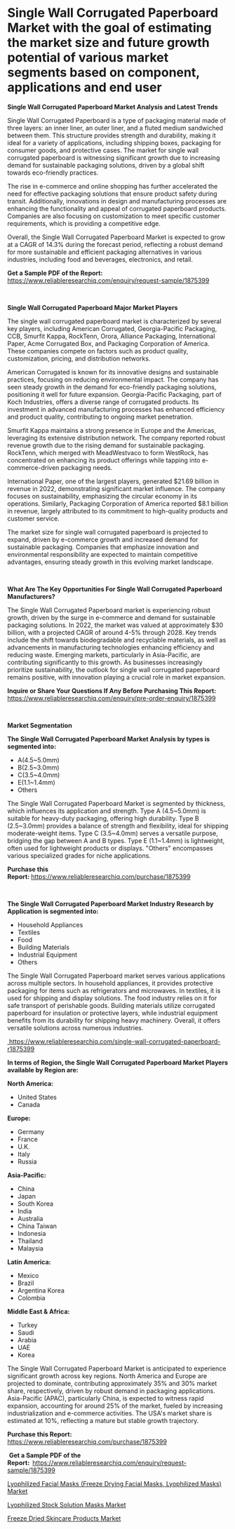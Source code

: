 <p><h1>Single Wall Corrugated Paperboard Market with the goal of estimating the market size and future growth potential of various market segments based on component, applications and end user</h1></p><p><strong>Single Wall Corrugated Paperboard Market Analysis and Latest Trends</strong></p>
<p><p>Single Wall Corrugated Paperboard is a type of packaging material made of three layers: an inner liner, an outer liner, and a fluted medium sandwiched between them. This structure provides strength and durability, making it ideal for a variety of applications, including shipping boxes, packaging for consumer goods, and protective cases. The market for single wall corrugated paperboard is witnessing significant growth due to increasing demand for sustainable packaging solutions, driven by a global shift towards eco-friendly practices. </p><p>The rise in e-commerce and online shopping has further accelerated the need for effective packaging solutions that ensure product safety during transit. Additionally, innovations in design and manufacturing processes are enhancing the functionality and appeal of corrugated paperboard products. Companies are also focusing on customization to meet specific customer requirements, which is providing a competitive edge. </p><p>Overall, the Single Wall Corrugated Paperboard Market is expected to grow at a CAGR of 14.3% during the forecast period, reflecting a robust demand for more sustainable and efficient packaging alternatives in various industries, including food and beverages, electronics, and retail.</p></p>
<p><strong>Get a Sample PDF of the Report:&nbsp;</strong> <a href="https://www.reliableresearchiq.com/enquiry/request-sample/1875399?utm_campaign=1129&utm_medium=2&utm_source=Github&utm_content=ia&utm_term=10022025&utm_id=single-wall-corrugated-paperboard">https://www.reliableresearchiq.com/enquiry/request-sample/1875399</a></p>
<p>&nbsp;</p>
<p><strong>Single Wall Corrugated Paperboard Major Market Players</strong></p>
<p><p>The single wall corrugated paperboard market is characterized by several key players, including American Corrugated, Georgia-Pacific Packaging, CCB, Smurfit Kappa, RockTenn, Orora, Alliance Packaging, International Paper, Acme Corrugated Box, and Packaging Corporation of America. These companies compete on factors such as product quality, customization, pricing, and distribution networks.</p><p>American Corrugated is known for its innovative designs and sustainable practices, focusing on reducing environmental impact. The company has seen steady growth in the demand for eco-friendly packaging solutions, positioning it well for future expansion. Georgia-Pacific Packaging, part of Koch Industries, offers a diverse range of corrugated products. Its investment in advanced manufacturing processes has enhanced efficiency and product quality, contributing to ongoing market penetration.</p><p>Smurfit Kappa maintains a strong presence in Europe and the Americas, leveraging its extensive distribution network. The company reported robust revenue growth due to the rising demand for sustainable packaging. RockTenn, which merged with MeadWestvaco to form WestRock, has concentrated on enhancing its product offerings while tapping into e-commerce-driven packaging needs.</p><p>International Paper, one of the largest players, generated $21.69 billion in revenue in 2022, demonstrating significant market influence. The company focuses on sustainability, emphasizing the circular economy in its operations. Similarly, Packaging Corporation of America reported $8.1 billion in revenue, largely attributed to its commitment to high-quality products and customer service.</p><p>The market size for single wall corrugated paperboard is projected to expand, driven by e-commerce growth and increased demand for sustainable packaging. Companies that emphasize innovation and environmental responsibility are expected to maintain competitive advantages, ensuring steady growth in this evolving market landscape.</p></p>
<p>&nbsp;</p>
<p><strong>What Are The Key Opportunities For Single Wall Corrugated Paperboard Manufacturers?</strong></p>
<p><p>The Single Wall Corrugated Paperboard market is experiencing robust growth, driven by the surge in e-commerce and demand for sustainable packaging solutions. In 2022, the market was valued at approximately $30 billion, with a projected CAGR of around 4-5% through 2028. Key trends include the shift towards biodegradable and recyclable materials, as well as advancements in manufacturing technologies enhancing efficiency and reducing waste. Emerging markets, particularly in Asia-Pacific, are contributing significantly to this growth. As businesses increasingly prioritize sustainability, the outlook for single wall corrugated paperboard remains positive, with innovation playing a crucial role in market expansion.</p></p>
<p><strong>Inquire or Share Your Questions If Any Before Purchasing This Report:</strong> <a href="https://www.reliableresearchiq.com/enquiry/pre-order-enquiry/1875399?utm_campaign=1129&utm_medium=2&utm_source=Github&utm_content=ia&utm_term=10022025&utm_id=single-wall-corrugated-paperboard">https://www.reliableresearchiq.com/enquiry/pre-order-enquiry/1875399</a></p>
<p>&nbsp;</p>
<p><strong>Market Segmentation</strong></p>
<p><strong>The Single Wall Corrugated Paperboard Market Analysis by types is segmented into:</strong></p>
<p><ul><li>A(4.5~5.0mm)</li><li>B(2.5~3.0mm)</li><li>C(3.5~4.0mm)</li><li>E(1.1~1.4mm)</li><li>Others</li></ul></p>
<p><p>The Single Wall Corrugated Paperboard Market is segmented by thickness, which influences its application and strength. Type A (4.5~5.0mm) is suitable for heavy-duty packaging, offering high durability. Type B (2.5~3.0mm) provides a balance of strength and flexibility, ideal for shipping moderate-weight items. Type C (3.5~4.0mm) serves a versatile purpose, bridging the gap between A and B types. Type E (1.1~1.4mm) is lightweight, often used for lightweight products or displays. "Others" encompasses various specialized grades for niche applications.</p></p>
<p><strong>Purchase this Report:&nbsp;</strong><a href="https://www.reliableresearchiq.com/purchase/1875399?utm_campaign=1129&utm_medium=2&utm_source=Github&utm_content=ia&utm_term=10022025&utm_id=single-wall-corrugated-paperboard">https://www.reliableresearchiq.com/purchase/1875399</a></p>
<p>&nbsp;</p>
<p><strong>The Single Wall Corrugated Paperboard Market Industry Research by Application is segmented into:</strong></p>
<p><ul><li>Household Appliances</li><li>Textiles</li><li>Food</li><li>Building Materials</li><li>Industrial Equipment</li><li>Others</li></ul></p>
<p><p>The Single Wall Corrugated Paperboard market serves various applications across multiple sectors. In household appliances, it provides protective packaging for items such as refrigerators and microwaves. In textiles, it is used for shipping and display solutions. The food industry relies on it for safe transport of perishable goods. Building materials utilize corrugated paperboard for insulation or protective layers, while industrial equipment benefits from its durability for shipping heavy machinery. Overall, it offers versatile solutions across numerous industries.</p></p>
<p><a href="https://www.reliableresearchiq.com/single-wall-corrugated-paperboard-r1875399?utm_campaign=1129&utm_medium=2&utm_source=Github&utm_content=ia&utm_term=10022025&utm_id=single-wall-corrugated-paperboard">&nbsp;https://www.reliableresearchiq.com/single-wall-corrugated-paperboard-r1875399</a></p>
<p><strong>In terms of Region, the Single Wall Corrugated Paperboard Market Players available by Region are:</strong></p>
<p>
    <p> <strong> North America: </strong>
        <ul>
            <li>United States</li>
            <li>Canada</li>
        </ul>
        </p> 
    <p> <strong> Europe: </strong>
        <ul>
            <li>Germany</li>
            <li>France</li>
            <li>U.K.</li>
            <li>Italy</li>
            <li>Russia</li>
        </ul>
        </p> 
    <p> <strong> Asia-Pacific: </strong>
        <ul>
            <li>China</li>
            <li>Japan</li>
            <li>South Korea</li>
            <li>India</li>
            <li>Australia</li>
            <li>China Taiwan</li>
            <li>Indonesia</li>
            <li>Thailand</li>
            <li>Malaysia</li>
        </ul>
        </p> 
    <p> <strong> Latin America: </strong>
        <ul>
            <li>Mexico</li>
            <li>Brazil</li>
            <li>Argentina Korea</li>
            <li>Colombia</li>
        </ul>
        </p> 
    <p> <strong> Middle East & Africa: </strong>
        <ul>
            <li>Turkey</li>
            <li>Saudi</li>
            <li>Arabia</li>
            <li>UAE</li>
            <li>Korea</li>
        </ul>
    </p>
    </p>
<p><p>The Single Wall Corrugated Paperboard Market is anticipated to experience significant growth across key regions. North America and Europe are projected to dominate, contributing approximately 35% and 30% market share, respectively, driven by robust demand in packaging applications. Asia-Pacific (APAC), particularly China, is expected to witness rapid expansion, accounting for around 25% of the market, fueled by increasing industrialization and e-commerce activities. The USA's market share is estimated at 10%, reflecting a mature but stable growth trajectory.</p></p>
<p><strong>Purchase this Report: </strong><a href="https://www.reliableresearchiq.com/purchase/1875399?utm_campaign=1129&utm_medium=2&utm_source=Github&utm_content=ia&utm_term=10022025&utm_id=single-wall-corrugated-paperboard">https://www.reliableresearchiq.com/purchase/1875399</a></p>
<p>&nbsp;<strong>Get a Sample PDF of the Report:&nbsp;&nbsp;</strong><a href="https://www.reliableresearchiq.com/enquiry/request-sample/1875399?utm_campaign=1129&utm_medium=2&utm_source=Github&utm_content=ia&utm_term=10022025&utm_id=single-wall-corrugated-paperboard">https://www.reliableresearchiq.com/enquiry/request-sample/1875399</a></p>
<p><strong></strong></p>
<p><p><a href="https://github.com/aqharimbugua3/Market-Research-Report-List-1/blob/main/lyophilized-facial-masks-freeze-drying-facial-masks-lyophilized-masks-market.md?utm_campaign=1129&utm_medium=2&utm_source=Github&utm_content=ia&utm_term=10022025&utm_id=single-wall-corrugated-paperboard">Lyophilized Facial Masks (Freeze Drying Facial Masks, Lyophilized Masks) Market</a></p><p><a href="https://github.com/erobbyelhaw9/Market-Research-Report-List-1/blob/main/lyophilized-stock-solution-masks-market.md?utm_campaign=1129&utm_medium=2&utm_source=Github&utm_content=ia&utm_term=10022025&utm_id=single-wall-corrugated-paperboard">Lyophilized Stock Solution Masks Market</a></p><p><a href="https://github.com/doljanzwald/Market-Research-Report-List-1/blob/main/freeze-dried-skincare-products-market.md?utm_campaign=1129&utm_medium=2&utm_source=Github&utm_content=ia&utm_term=10022025&utm_id=single-wall-corrugated-paperboard">Freeze Dried Skincare Products Market</a></p></p>